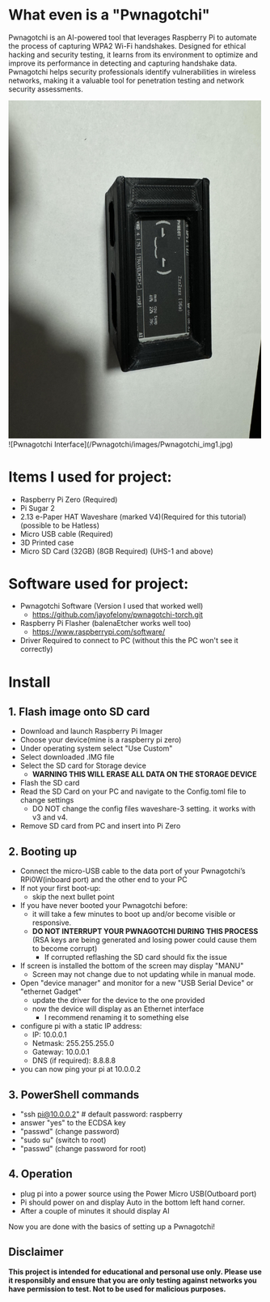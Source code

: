 # What even is a "Pwnagotchi"

  Pwnagotchi is an AI-powered tool that leverages Raspberry Pi to automate the process of capturing WPA2 Wi-Fi handshakes. Designed for ethical hacking and security testing, it learns from its environment to optimize and improve its performance in detecting and capturing handshake data. Pwnagotchi helps security professionals identify vulnerabilities in wireless networks, making it a valuable tool for penetration testing and network security assessments.

<img src="/Pwnagotchi/images/Pwnagotchi_img1.jpg" alt="Description" width="500"/>
![Pwnagotchi Interface](/Pwnagotchi/images/Pwnagotchi_img1.jpg)

# Items I used for project:

  - Raspberry Pi Zero (Required)
  - Pi Sugar 2
  - 2.13 e-Paper HAT Waveshare (marked V4)(Required for this tutorial)(possible to be Hatless) 
  - Micro USB cable (Required)
  - 3D Printed case
  - Micro SD Card (32GB) (8GB Required) (UHS-1 and above)

# Software used for project:
 - Pwnagotchi Software (Version I used that worked well)
    - https://github.com/jayofelony/pwnagotchi-torch.git
  - Raspberry Pi Flasher (balenaEtcher works well too)
    - https://www.raspberrypi.com/software/
  - Driver Required to connect to PC (without this the PC won't see it correctly)

# Install

## 1. Flash image onto SD card
  - Download and launch Raspberry Pi Imager 
  - Choose your device(mine is a raspberry pi zero)
  - Under operating system select "Use Custom"
  - Select downloaded .IMG file
  - Select the SD card for Storage device
      - **WARNING THIS WILL ERASE ALL DATA ON THE STORAGE DEVICE**
  - Flash the SD card
  - Read the SD Card on your PC and navigate to the Config.toml file to change settings
      - DO NOT change the config files waveshare-3 setting. it works with v3 and v4.
  - Remove SD card from PC and insert into Pi Zero 

## 2. Booting up
  - Connect the micro-USB cable to the data port of your Pwnagotchi’s RPi0W(inboard port) and the other end to your PC
  - If not your first boot-up:
      - skip the next bullet point
  - If you have never booted your Pwnagotchi before:
      - it will take a few minutes to boot up and/or become visible or responsive.
      - **DO NOT INTERRUPT YOUR PWNAGOTCHI DURING THIS PROCESS** (RSA keys are being generated and losing power could cause them to become corrupt)
          - If corrupted reflashing the SD card should fix the issue
  - If screen is installed the bottom of the screen may display "MANU"
      - Screen may not change due to not updating while in manual mode.
  - Open "device manager" and monitor for a new "USB Serial Device" or "ethernet Gadget"
      - update the driver for the device to the one provided
      - now the device will display as an Ethernet interface
          - I recommend renaming it to something else
  - configure pi with a static IP address:
      - IP: 10.0.0.1
      - Netmask: 255.255.255.0
      - Gateway: 10.0.0.1
      - DNS (if required): 8.8.8.8
  - you can now ping your pi at 10.0.0.2

## 3. PowerShell commands
  - "ssh pi@10.0.0.2" # default password: raspberry
  - answer "yes" to the ECDSA key
  - "passwd" (change password)
  - "sudo su" (switch to root)
  - "passwd" (change password for root)

## 4. Operation
  - plug pi into a power source using the Power Micro USB(Outboard port)
  - Pi should power on and display Auto in the bottom left hand corner.
  - After a couple of minutes it should display AI

Now you are done with the basics of setting up a Pwnagotchi!

## Disclaimer

**This project is intended for educational and personal use only. Please use it responsibly and ensure that you are only testing against networks you have permission to test. Not to be used for malicious purposes.**
